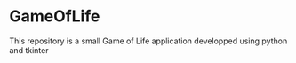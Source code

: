 # GameOfLife
This repository is a small Game of Life application developped using python and tkinter

